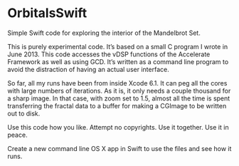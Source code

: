 OrbitalsSwift
================

Simple Swift code for exploring the interior of the Mandelbrot Set.

This is purely experimental code. It’s based on a small C program I wrote in June 2013. This code accesses the vDSP functions of the Accelerate Framework as well as using GCD. It’s written as a command line program to avoid the distraction of having an actual user interface.

So far, all my runs have been from inside Xcode 6.1. It can peg all the cores with large numbers of iterations. As it is, it only needs a couple thousand for a sharp image. In that case, with zoom set to 1.5, almost all the time is spent transferring the fractal data to a buffer for making a CGImage to be written out to disk.


Use this code how you like.
Attempt no copyrights.
Use it together. Use it in peace.

Create a new command line OS X app in Swift to use the files and see how it runs.
